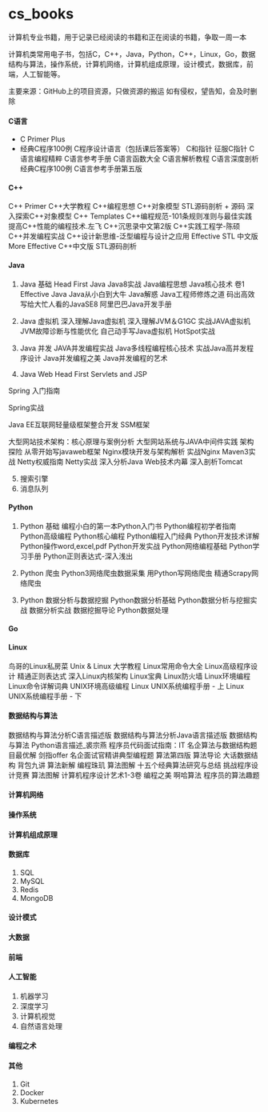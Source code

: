 # cs_books
计算机专业书籍，用于记录已经阅读的书籍和正在阅读的书籍，争取一周一本


计算机类常用电子书，包括C，C++，Java，Python，C++，Linux，Go，数据结构与算法，操作系统，计算机网络，计算机组成原理，设计模式，数据库，前端，人工智能等。

主要来源：GitHub上的项目资源，只做资源的搬运
如有侵权，望告知，会及时删除

#### C语言

+ C Primer Plus
+ 经典C程序100例
C程序设计语言（包括课后答案等）
C和指针
征服C指针
C语言编程精粹
C语言参考手册
C语言函数大全
C语言解析教程
C语言深度剖析
经典C程序100例
C语言参考手册第五版

#### C++

C++ Primer
C++大学教程
C++编程思想
C++对象模型
STL源码剖析 + 源码
深入探索C++对象模型
C++ Templates
C++编程规范-101条规则准则与最佳实践
提高C++性能的编程技术.左飞
C++沉思录中文第2版
C++实践工程学-陈硕
C++并发编程实战
C++设计新思维-泛型编程与设计之应用
Effective STL 中文版
More Effective C++中文版
STL源码剖析

#### Java

1. Java 基础
Head First Java
Java8实战
Java编程思想
Java核心技术 卷1
Effective Java
Java从小白到大牛
Java解惑
Java工程师修炼之道
码出高效
写给大忙人看的JavaSE8
阿里巴巴Java开发手册

2. Java 虚拟机
深入理解Java虚拟机
深入理解JVM＆G1GC
实战JAVA虚拟机JVM故障诊断与性能优化
自己动手写Java虚拟机
HotSpot实战

3. Java 并发
JAVA并发编程实战
Java多线程编程核心技术
实战Java高并发程序设计
Java并发编程之美
Java并发编程的艺术

4. Java Web
Head First Servlets and JSP

Spring 入门指南

Spring实战

Java EE互联网轻量级框架整合开发 SSM框架

大型网站技术架构：核心原理与案例分析
大型网站系统与JAVA中间件实践
架构探险 从零开始写javaweb框架
Nginx模块开发与架构解析
实战Nginx
Maven3实战
Netty权威指南
Netty实战
深入分析Java Web技术内幕
深入剖析Tomcat

5. 搜索引擎
6. 消息队列

#### Python

1. Python 基础
编程小白的第一本Python入门书
Python编程初学者指南
Python高级编程
Python核心编程
Python编程入门经典
Python开发技术详解
Python操作word,excel,pdf
Python开发实战
Python网络编程基础
Python学习手册
Python正则表达式-深入浅出

2. Python 爬虫
Python3网络爬虫数据采集
用Python写网络爬虫
精通Scrapy网络爬虫

3. Python 数据分析与数据挖掘
Python数据分析基础
Python数据分析与挖掘实战
数据分析实战
数据挖掘导论
Python数据处理

#### Go

#### Linux

鸟哥的Linux私房菜
Unix & Linux 大学教程
Linux常用命令大全
Linux高级程序设计
精通正则表达式
深入Linux内核架构
Linux宝典
Linux防火墙
Linux环境编程
Linux命令详解词典
UNIX环境高级编程
Linux UNIX系统编程手册 - 上
Linux UNIX系统编程手册 - 下

#### 数据结构与算法

数据结构与算法分析C语言描述版
数据结构与算法分析Java语言描述版
数据结构与算法 Python语言描述_裘宗燕
程序员代码面试指南：IT 名企算法与数据结构题目最优解
剑指offer 名企面试官精讲典型编程题
算法第四版
算法导论
大话数据结构
背包九讲
算法新解
编程珠玑
算法图解
十五个经典算法研究与总结
挑战程序设计竞赛
算法图解
计算机程序设计艺术1-3卷
编程之美
啊哈算法
程序员的算法趣题

#### 计算机网络

#### 操作系统

#### 计算机组成原理

#### 数据库

1. SQL
2. MySQL
3. Redis
4. MongoDB

#### 设计模式

#### 大数据

#### 前端

#### 人工智能
1. 机器学习
2. 深度学习
3. 计算机视觉
4. 自然语言处理

#### 编程之术

#### 其他

1. Git
2. Docker
3. Kubernetes